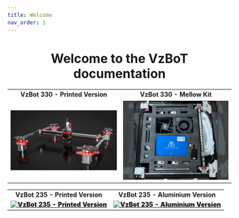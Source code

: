 ```yaml
---
title: Welcome
nav_order: 1
---
```


<style>
    h1, .text-alpha {
    text-align: center !important;
}

table {
    border-collapse: collapse;
    border: none !important;
    background: none !important;
}
table, th, td {
   border: none !important;
   background: none !important;
   text-align: center;
   font-weight: bolder;
}
</style>

# Welcome to the VzBoT documentation

| | |
|-|-|
| **VzBot 330 - Printed Version** | **VzBot 330 - Mellow Kit** |
| [![VzBot 330 - Printed Version](./assets/images/homepage/vz330_printed.png)](./vz330_printed) | [![VzBot 330 - Mellow Kit](./assets/images/homepage/vz330_mellow.png)](./vz330_mellow) |

| | |
|-|-|
| **VzBot 235 - Printed Version** | **VzBot 235 - Aluminium Version** |
| [![VzBot 235 - Printed Version](./assets/images/manual/vz235_printed/printed_preview.png)](./vz235_printed) | [![VzBot 235 - Aluminium Version](./assets/images/manual/vz235_alu/alu_preview.png)](./vz235_alu) |
